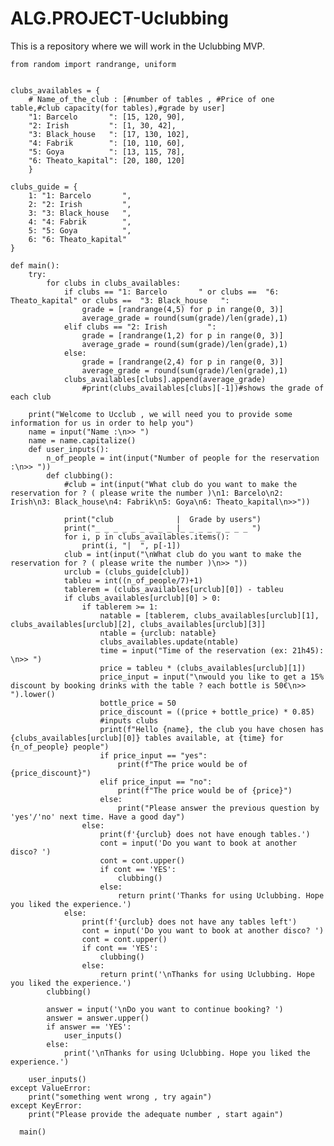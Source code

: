 # ALG.PROJECT-Uclubbing
This is a repository where we will work in the Uclubbing MVP.
      
    from random import randrange, uniform


    clubs_availables = {
        # Name_of_the_club : [#number of tables , #Price of one table,#club capacity(for tables),#grade by user]
        "1: Barcelo       ": [15, 120, 90],
        "2: Irish         ": [1, 30, 42],
        "3: Black_house   ": [17, 130, 102],
        "4: Fabrik        ": [10, 110, 60],
        "5: Goya          ": [13, 115, 78],
        "6: Theato_kapital": [20, 180, 120]
        }

    clubs_guide = {
        1: "1: Barcelo       ",
        2: "2: Irish         ",
        3: "3: Black_house   ",
        4: "4: Fabrik        ",
        5: "5: Goya          ",
        6: "6: Theato_kapital"
    }

    def main():
        try:
            for clubs in clubs_availables:
                if clubs == "1: Barcelo       " or clubs ==  "6: Theato_kapital" or clubs ==  "3: Black_house   ":
                    grade = [randrange(4,5) for p in range(0, 3)]
                    average_grade = round(sum(grade)/len(grade),1)
                elif clubs == "2: Irish         ":
                    grade = [randrange(1,2) for p in range(0, 3)]
                    average_grade = round(sum(grade)/len(grade),1)
                else:
                    grade = [randrange(2,4) for p in range(0, 3)]
                    average_grade = round(sum(grade)/len(grade),1)
                clubs_availables[clubs].append(average_grade)
                    #print(clubs_availables[clubs][-1])#shows the grade of each club

        print("Welcome to Ucclub , we will need you to provide some information for us in order to help you")
        name = input("Name :\n>> ")
        name = name.capitalize()
        def user_inputs():
            n_of_people = int(input("Number of people for the reservation :\n>> "))
            def clubbing():
                #club = int(input("What club do you want to make the reservation for ? ( please write the number )\n1: Barcelo\n2: Irish\n3: Black_house\n4: Fabrik\n5: Goya\n6: Theato_kapital\n>>"))

                print("club              |  Grade by users")
                print("_ _ _ _ _ _ _ _ _ |_ _ _ _ _ _ _ _ ")
                for i, p in clubs_availables.items():
                    print(i, "|  ", p[-1])
                club = int(input("\nWhat club do you want to make the reservation for ? ( please write the number )\n>> "))
                urclub = (clubs_guide[club])
                tableu = int((n_of_people/7)+1)
                tablerem = (clubs_availables[urclub][0]) - tableu
                if clubs_availables[urclub][0] > 0:
                    if tablerem >= 1:
                        natable = [tablerem, clubs_availables[urclub][1], clubs_availables[urclub][2], clubs_availables[urclub][3]]
                        ntable = {urclub: natable}
                        clubs_availables.update(ntable)
                        time = input("Time of the reservation (ex: 21h45): \n>> ")
                        price = tableu * (clubs_availables[urclub][1])
                        price_input = input("\nwould you like to get a 15% discount by booking drinks with the table ? each bottle is 50€\n>> ").lower()
                        bottle_price = 50
                        price_discount = ((price + bottle_price) * 0.85)
                        #inputs clubs
                        print(f"Hello {name}, the club you have chosen has {clubs_availables[urclub][0]} tables available, at {time} for {n_of_people} people")
                        if price_input == "yes":
                            print(f"The price would be of {price_discount}")
                        elif price_input == "no":
                            print(f"The price would be of {price}")
                        else:
                            print("Please answer the previous question by 'yes'/'no' next time. Have a good day")
                    else:
                        print(f'{urclub} does not have enough tables.')
                        cont = input('Do you want to book at another disco? ')
                        cont = cont.upper()
                        if cont == 'YES':
                            clubbing()
                        else:
                            return print('Thanks for using Uclubbing. Hope you liked the experience.')
                else:
                    print(f'{urclub} does not have any tables left')
                    cont = input('Do you want to book at another disco? ')
                    cont = cont.upper()
                    if cont == 'YES':
                        clubbing()
                    else:
                        return print('\nThanks for using Uclubbing. Hope you liked the experience.')
            clubbing()

            answer = input('\nDo you want to continue booking? ')
            answer = answer.upper()
            if answer == 'YES':
                user_inputs()
            else:
                print('\nThanks for using Uclubbing. Hope you liked the experience.')

        user_inputs()
    except ValueError:
        print("something went wrong , try again")
    except KeyError:
        print("Please provide the adequate number , start again")

      main()
